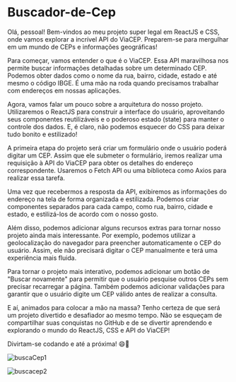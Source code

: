 # Buscador-de-Cep
Olá, pessoal! Bem-vindos ao meu projeto super legal em ReactJS e CSS, onde vamos explorar a incrível API do ViaCEP. Preparem-se para mergulhar em um mundo de CEPs e informações geográficas!

Para começar, vamos entender o que é o ViaCEP. Essa API maravilhosa nos permite buscar informações detalhadas sobre um determinado CEP. Podemos obter dados como o nome da rua, bairro, cidade, estado e até mesmo o código IBGE. É uma mão na roda quando precisamos trabalhar com endereços em nossas aplicações.

Agora, vamos falar um pouco sobre a arquitetura do nosso projeto. Utilizaremos o ReactJS para construir a interface do usuário, aproveitando seus componentes reutilizáveis e o poderoso estado (state) para manter o controle dos dados. E, é claro, não podemos esquecer do CSS para deixar tudo bonito e estilizado!

A primeira etapa do projeto será criar um formulário onde o usuário poderá digitar um CEP. Assim que ele submeter o formulário, iremos realizar uma requisição à API do ViaCEP para obter os detalhes do endereço correspondente. Usaremos o Fetch API ou uma biblioteca como Axios para realizar essa tarefa.

Uma vez que recebermos a resposta da API, exibiremos as informações do endereço na tela de forma organizada e estilizada. Podemos criar componentes separados para cada campo, como rua, bairro, cidade e estado, e estilizá-los de acordo com o nosso gosto.

Além disso, podemos adicionar alguns recursos extras para tornar nosso projeto ainda mais interessante. Por exemplo, podemos utilizar a geolocalização do navegador para preencher automaticamente o CEP do usuário. Assim, ele não precisará digitar o CEP manualmente e terá uma experiência mais fluida.

Para tornar o projeto mais interativo, podemos adicionar um botão de "Buscar novamente" para permitir que o usuário pesquise outros CEPs sem precisar recarregar a página. Também podemos adicionar validações para garantir que o usuário digite um CEP válido antes de realizar a consulta.

E aí, animados para colocar a mão na massa? Tenho certeza de que será um projeto divertido e desafiador ao mesmo tempo. Não se esqueçam de compartilhar suas conquistas no GitHub e de se divertir aprendendo e explorando o mundo do ReactJS, CSS e API do ViaCEP!

Divirtam-se codando e até a próxima! 😄🚀

![buscaCep1](https://github.com/LyraGTI/Buscador-de-Cep/assets/106109743/ab4cc378-93d1-4548-81a8-3d04bbf00da5)

![buscacep2](https://github.com/LyraGTI/Buscador-de-Cep/assets/106109743/34229e21-70b0-4179-be0c-ede05d02f641)



